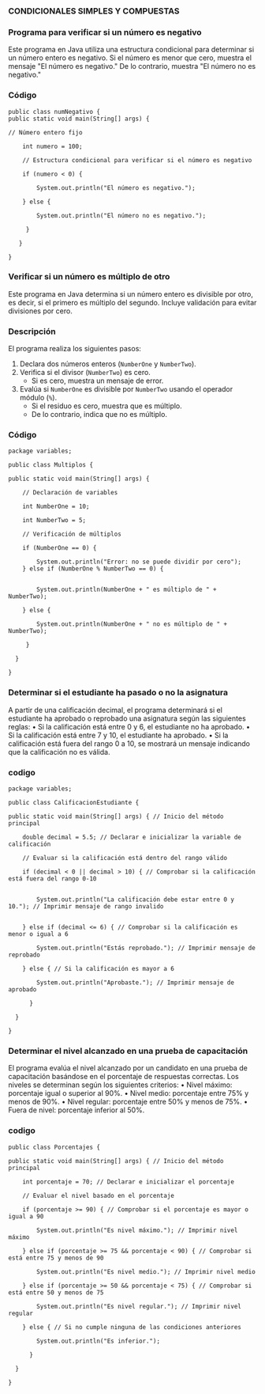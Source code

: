 ### CONDICIONALES SIMPLES Y COMPUESTAS

### Programa para verificar si un número es negativo

Este programa en Java utiliza una estructura condicional para determinar si un número entero es negativo. Si el número es menor que cero, muestra el mensaje "El número es negativo." De lo contrario, muestra "El número no es negativo."

### Código

    public class numNegativo {
    public static void main(String[] args) {
        
    // Número entero fijo

        int numero = 100;

        // Estructura condicional para verificar si el número es negativo

        if (numero < 0) {

            System.out.println("El número es negativo.");

        } else {

            System.out.println("El número no es negativo.");

         }

       }

    } 

### Verificar si un número es múltiplo de otro

Este programa en Java determina si un número entero es divisible por otro, es decir, si el primero es múltiplo del segundo. Incluye validación para evitar divisiones por cero.

### Descripción

El programa realiza los siguientes pasos:
1. Declara dos números enteros (`NumberOne` y `NumberTwo`).
2. Verifica si el divisor (`NumberTwo`) es cero.
   - Si es cero, muestra un mensaje de error.
3. Evalúa si `NumberOne` es divisible por `NumberTwo` usando el operador módulo (`%`).
   - Si el residuo es cero, muestra que es múltiplo.
   - De lo contrario, indica que no es múltiplo.

### Código

    package variables;

    public class Multiplos {

    public static void main(String[] args) {

        // Declaración de variables

        int NumberOne = 10;

        int NumberTwo = 5;

        // Verificación de múltiplos

        if (NumberOne == 0) {

            System.out.println("Error: no se puede dividir por cero");
        } else if (NumberOne % NumberTwo == 0) {


            System.out.println(NumberOne + " es múltiplo de " + NumberTwo);

        } else {

            System.out.println(NumberOne + " no es múltiplo de " + NumberTwo);

         }

      }

    }


### Determinar si el estudiante ha pasado o no la asignatura

A partir de una calificación decimal, el programa determinará si el estudiante ha aprobado o reprobado una asignatura según las siguientes reglas:
•	Si la calificación está entre 0 y 6, el estudiante no ha aprobado.
•	Si la calificación está entre 7 y 10, el estudiante ha aprobado.
•	Si la calificación está fuera del rango 0 a 10, se mostrará un mensaje indicando que la calificación no es válida.

### codigo

    package variables; 

    public class CalificacionEstudiante { 

    public static void main(String[] args) { // Inicio del método principal

        double decimal = 5.5; // Declarar e inicializar la variable de calificación

        // Evaluar si la calificación está dentro del rango válido

        if (decimal < 0 || decimal > 10) { // Comprobar si la calificación está fuera del rango 0-10 


            System.out.println("La calificación debe estar entre 0 y 10."); // Imprimir mensaje de rango invalido


        } else if (decimal <= 6) { // Comprobar si la calificación es menor o igual a 6

            System.out.println("Estás reprobado."); // Imprimir mensaje de reprobado

        } else { // Si la calificación es mayor a 6

            System.out.println("Aprobaste."); // Imprimir mensaje de aprobado

          } 

      } 

    } 



### Determinar el nivel alcanzado en una prueba de capacitación

El programa evalúa el nivel alcanzado por un candidato en una prueba de capacitación basándose en el porcentaje de respuestas correctas. Los niveles se determinan según los siguientes criterios:
•	Nivel máximo: porcentaje igual o superior al 90%.
•	Nivel medio: porcentaje entre 75% y menos de 90%.
•	Nivel regular: porcentaje entre 50% y menos de 75%.
•	Fuera de nivel: porcentaje inferior al 50%.

### codigo

    public class Porcentajes { 

    public static void main(String[] args) { // Inicio del método principal

        int porcentaje = 70; // Declarar e inicializar el porcentaje

        // Evaluar el nivel basado en el porcentaje

        if (porcentaje >= 90) { // Comprobar si el porcentaje es mayor o igual a 90

            System.out.println("Es nivel máximo."); // Imprimir nivel máximo

        } else if (porcentaje >= 75 && porcentaje < 90) { // Comprobar si está entre 75 y menos de 90

            System.out.println("Es nivel medio."); // Imprimir nivel medio

        } else if (porcentaje >= 50 && porcentaje < 75) { // Comprobar si está entre 50 y menos de 75

            System.out.println("Es nivel regular."); // Imprimir nivel regular

        } else { // Si no cumple ninguna de las condiciones anteriores

            System.out.println("Es inferior.");

          } 

      } 

    } 

